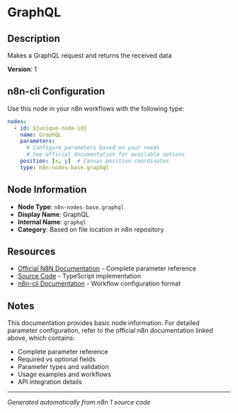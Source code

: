 # GraphQL

## Description

Makes a GraphQL request and returns the received data

**Version**: 1

## n8n-cli Configuration

Use this node in your n8n workflows with the following type:

```yaml
nodes:
  - id: ${unique-node-id}
    name: GraphQL
    parameters:
      # Configure parameters based on your needs
      # See official documentation for available options
    position: [x, y]  # Canvas position coordinates
    type: n8n-nodes-base.graphql
```

## Node Information

- **Node Type**: `n8n-nodes-base.graphql`
- **Display Name**: GraphQL
- **Internal Name**: `graphql`
- **Category**: Based on file location in n8n repository

## Resources

- [Official N8N Documentation](https://docs.n8n.io/integrations/builtin/core-nodes/n8n-nodes-base.graphql/) - Complete parameter reference
- [Source Code](https://github.com/n8n-io/n8n/blob/master/packages/nodes-base/nodes/GraphQL/GraphQL.node.ts) - TypeScript implementation
- [n8n-cli Documentation](https://github.com/edenreich/n8n-cli) - Workflow configuration format

## Notes

This documentation provides basic node information. For detailed parameter configuration, 
refer to the official n8n documentation linked above, which contains:

- Complete parameter reference
- Required vs optional fields
- Parameter types and validation
- Usage examples and workflows
- API integration details

---
*Generated automatically from n8n 1 source code*
